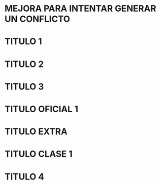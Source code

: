 # MEJORA PARA INTENTAR GENERAR UN CONFLICTO 

# TITULO 1
# TITULO 2

# TITULO 3

# TITULO OFICIAL 1
# TITULO EXTRA
# TITULO CLASE 1
# TITULO 4

